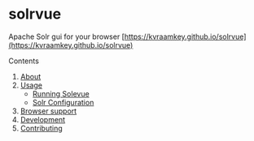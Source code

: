 # solrvue

Apache Solr gui for your browser [https://kvraamkey.github.io/solrvue](https://kvraamkey.github.io/solrvue)


Contents

1. [About](#about)
2. [Usage](#usage)
    * [Running Solevue](#running)
    * [Solr Configuration](#solr-configuration)
3. [Browser support](#browser-support)
5. [Development](#development)
6. [Contributing](#contributing)